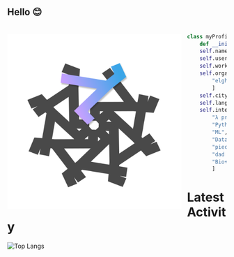 <!---
- 👋 Hi, I’m @kemalmao19
- 👀 I’m interested in ...
- 🌱 I’m currently learning ...
- 💞️ I’m looking to collaborate on ...
- 📫 How to reach me ...
kemalmao19/kemalmao19 is a ✨ special ✨ repository because its `README.md` (this file) appears on your GitHub profile.
You can click the Preview link to take a look at your changes. --->
## Hello 😊
<a href="elgharuty.com">   
<img 
  src="https://github.com/kemalmao19/kemalmao19/blob/main/rhymeflakes.png" 
  alt="elgharuty.com"
  style="margin-top:20px;margin-right:13px"
  align="left" 
  height="400px"
/>
</a>

```python

class myProfile:
    def __init__(self):
    self.name = "kemal 👀"
    self.username = "kemalmao 👋"
    self.workplace = "?"
    self.organization = [
        "elgharuty.com"
        ]
    self.city = "nomaden, 🇮🇩"
    self.lang = ["id", "en", "ar"]
    self.interests = [
        "λ programming",
        "Python",
        "ML",
        "Data Science",
        "piece of math",
        "dad jokes",
        "Bio+soil informatics"
        ]

```

# Latest Activity
![Top Langs](https://github-readme-stats.vercel.app/api/top-langs/?username=kemalmao19&layout=compact)



